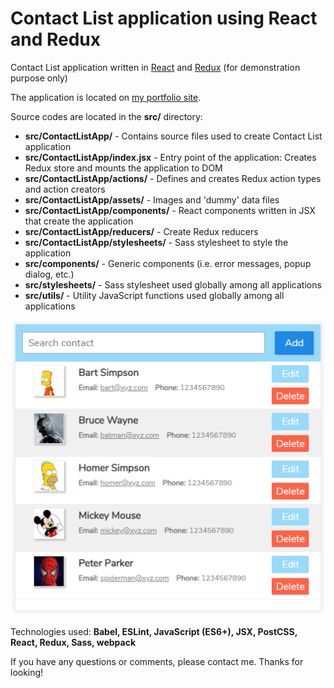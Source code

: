 # Contact List application using React and Redux
Contact List application written in [React](https://reactjs.org/) and [Redux](https://redux.js.org/) (for demonstration purpose only)

The application is located on [my portfolio site](http://www.dnwebfolio.com/index.php#spa).

Source codes are located in the **src/** directory:
* **src/ContactListApp/** - Contains source files used to create Contact List application
* **src/ContactListApp/index.jsx** - Entry point of the application: Creates Redux store and mounts the application to DOM
* **src/ContactListApp/actions/** - Defines and creates Redux action types and action creators
* **src/ContactListApp/assets/** - Images and 'dummy' data files
* **src/ContactListApp/components/** - React components written in JSX that create the application
* **src/ContactListApp/reducers/** - Create Redux reducers
* **src/ContactListApp/stylesheets/** - Sass stylesheet to style the application
* **src/components/** - Generic components (i.e. error messages, popup dialog, etc.)
* **src/stylesheets/** - Sass stylesheet used globally among all applications
* **src/utils/** - Utility JavaScript functions used globally among all applications

![Contact app](img/ContactListApp.PNG)

Technologies used: **Babel, ESLint, JavaScript (ES6+), JSX, PostCSS, React, Redux, Sass, webpack**

If you have any questions or comments, please contact me. Thanks for looking!
